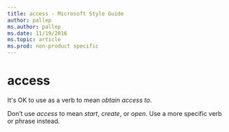 ```yaml
---
title: access - Microsoft Style Guide
author: pallep
ms.author: pallep
ms.date: 11/19/2016
ms.topic: article
ms.prod: non-product specific
---
```


# access

It's OK to use as a verb to mean *obtain access to*. 

Don’t use *access* to mean *start*, *create*, or *open*. Use a more specific verb or phrase instead.
